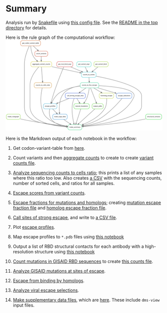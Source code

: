 # Summary

Analysis run by [Snakefile](../../Snakefile)
using [this config file](../../config.yaml).
See the [README in the top directory](../../README.md)
for details.

Here is the rule graph of the computational workflow:
![rulegraph.svg](rulegraph.svg)

Here is the Markdown output of each notebook in the workflow:

1. Get codon-variant-table from [here](https://media.githubusercontent.com/media/jbloomlab/SARS-CoV-2-RBD_DMS/master/results/variants/codon_variant_table.csv).

2. Count variants and then
   [aggregate counts](aggregate_variant_counts.md) to create
   to create [variant counts file](../counts/variant_counts.csv).

3. [Analyze sequencing counts to cells ratio](counts_to_cells_ratio.md);
   this prints a list of any samples where this ratio too low. Also
   creates [a CSV](../counts/counts_to_cells.csv) with the
   sequencing counts, number of sorted cells, and ratios for
   all samples.

4. [Escape scores from variant counts](counts_to_scores.md).

5. [Escape fractions for mutations and homologs](scores_to_frac_escape.md);
   creating [mutation escape fraction file](../escape_scores/escape_fracs.csv)
   and [homolog escape fraction file](../escape_scores/escape_fracs_homologs.csv).

6. [Call sites of strong escape](call_strong_escape_sites.md),
   and write to [a CSV file](../escape_profiles/strong_escape_sites.csv).

7. Plot [escape profiles](escape_profiles.md).

10. Map escape profiles to ``*.pdb`` files using [this notebook](output_pdbs.md)

11. Output a list of RBD structural contacts for each antibody with a high-resolution structure using [this notebook](annotate_structural_contacts.md)

12. [Count mutations in GISAID RBD sequences](gisaid_rbd_mutations.md)
    to create [this counts file](../GISAID_mutations/mutation_counts.csv).

13. [Analyze GISAID mutations at sites of escape](natural_mutations.md).

14. [Escape from binding by homologs](homolog_escape.md).

15. [Analyze viral escape selections](escape_selections.md).

16. [Make supplementary data files](make_supp_data.md),
    which are [here](../supp_data). These include
    `dms-view` input files.